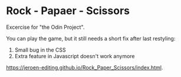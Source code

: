 # Rock - Papaer - Scissors

Excercise for "the Odin Project".

You can play the game,
but it still needs a short fix after last restyling:

1) Small bug in the CSS
2) Extra feature in Javascript doesn't work anymore

https://jeroen-editing.github.io/Rock_Paper_Scissors/index.html.